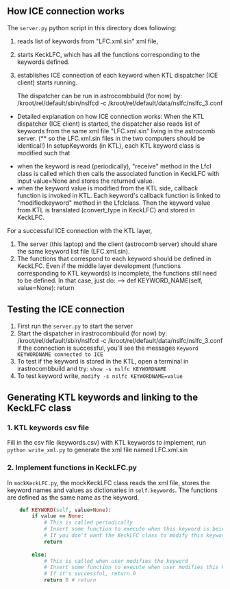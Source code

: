 ## How ICE connection works

The `server.py` python script in this directory does following:

1. reads list of keywords from "LFC.xml.sin" xml file,
2. starts KeckLFC, which has all the functions corresponding to the keywords defined.
3. establishes ICE connection of each keyword when KTL dispatcher (ICE client) starts running.
   
   The dispatcher can be run in astrocombbuild (for now) by:
   /kroot/rel/default/sbin/nslfcd  -c /kroot/rel/default/data/nslfc/nslfc_3.conf

* Detailed explanation on how ICE connection works:
When the KTL dispatcher (ICE client) is started, the dispatcher also reads list of keywords from the same xml file "LFC.xml.sin" living in the astrocomb server.
(** so the LFC.xml.sin files in the two computers should be identical!)
In setupKeywords (in KTL), each KTL keyword class is modified such that
- when the keyword is read (periodically), "receive" method in the LfcI class is called which then calls the associated function in KeckLFC with input value=None and stores the returned value.
- when the keyword value is modified from the KTL side, callback function is invoked in KTL. Each keyword's callback function is linked to "modifiedkeyword" method in the LfcIclass. Then the keyword value from KTL is translated (convert_type in KeckLFC) and stored in KeckLFC.


For a successful ICE connection with the KTL layer,
1. The server (this laptop) and the client (astrocomb server) should share the same keyword list file (LFC.xml.sin).
2. The functions that correspond to each keyword should be defined in KeckLFC. Even if the middle layer development (functions corresponding to KTL keywords) is incomplete, the functions still need to be defined. In that case, just do:
      --> def KEYWORD_NAME(self, value=None): return 

## Testing the ICE connection

1. First run the `server.py` to start the server
2. Start the dispatcher in irastrocombbuild (for now) by:
   /kroot/rel/default/sbin/nslfcd  -c /kroot/rel/default/data/nslfc/nslfc_3.conf
   If the connection is successful, you'll see the messages
   ```Keyword KEYWORDNAME connected to ICE```
3. To test if the keyword is stored in the KTL, open a terminal in irastrocombbuild and try:
    ```show -s nslfc KEYWORDNAME```
4. To test keyword write,
    ```modify -s nslfc KEYWORDNAME=value```


## Generating KTL keywords and linking to the KeckLFC class

### 1. KTL keywords csv file
Fill in the csv file (keywords.csv) with KTL keywords to implement,
run `python write_xml.py` to generate the xml file named LFC.xml.sin

### 2. Implement functions in KeckLFC.py
In `mockKeckLFC.py`, the mockKeckLFC class reads the xml file, stores the keyword names and values as dictionaries in `self.keywords`.
The functions are defined as the same name as the keyword.

``` ruby
    def KEYWORD(self, value=None):
        if value == None: 
            # This is called periodically
            # Insert some function to execute when this keyword is being read and return the value
            # If you don't want the KeckLFC class to modify this keyword, no need to return a value               
            return 
        
        else:
            # This is called when user modifies the keyword
            # Insert some function to execute when user modifies this keyword
            # If it's successful, return 0
            return 0 # return 
```
